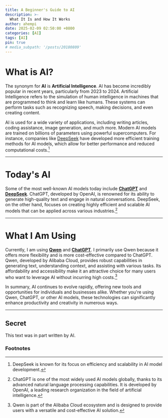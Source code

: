```yaml
---
title: A Beginner's Guide to AI
description: >-
  What It Is and How It Works
author: ahempi
date: 2025-02-09 02:50:00 +0800
categories: [AI]
tags: [AI]
pin: true
# media_subpath: '/posts/20180809'
---
```


# What is AI?

The synonym for **AI** is **Artificial Intelligence**. AI has become incredibly popular in recent years, particularly from 2023 to 2024.
Artificial Intelligence refers to the simulation of human intelligence in machines that are programmed to think and learn like humans. 
These systems can perform tasks such as recognizing speech, making decisions, and even creating content.

AI is used for a wide variety of applications, including writing articles, coding assistance, image generation, and much more. 
Modern AI models are trained on billions of parameters using powerful supercomputers. 
For instance, companies like [DeepSeek](https://deepseek.ai/) have developed more efficient training methods for AI models, which allow for better performance and reduced computational costs.[^1]

---

# Today's AI

Some of the most well-known AI models today include **[ChatGPT](https://chatgpt.com/)** and **[DeepSeek](https://deepseek.ai/)**. 
ChatGPT, developed by OpenAI, is renowned for its ability to generate high-quality text and engage in natural conversations. 
DeepSeek, on the other hand, focuses on creating highly efficient and scalable AI models that can be applied across various industries.[^2]

---

# What I Am Using

Currently, I am using **[Qwen](https://chat.qwenlm.ai/)** and **[ChatGPT](https://chatgpt.com/)**. 
I primarily use Qwen because it offers more flexibility and is more cost-effective compared to ChatGPT. 
Qwen, developed by Alibaba Cloud, provides robust capabilities in generating text, understanding context, and assisting with various tasks. 
Its affordability and accessibility make it an attractive choice for many users who want to leverage AI without incurring high costs.[^3]

In summary, AI continues to evolve rapidly, offering new tools and opportunities for individuals and businesses alike. 
Whether you're using Qwen, ChatGPT, or other AI models, these technologies can significantly enhance productivity and creativity in numerous ways.

---

## Secret

This text was in part written by AI.

### Footnotes

[^1]: DeepSeek is known for its focus on efficiency and scalability in AI model development.

[^2]: ChatGPT is one of the most widely used AI models globally, thanks to its advanced natural language processing capabilities. It is developed by OpenAI, a leading research organization in the field of artificial intelligence.

[^3]: Qwen is part of the Alibaba Cloud ecosystem and is designed to provide users with a versatile and cost-effective AI solution. 
